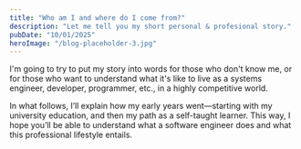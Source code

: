 ```yaml
---
title: "Who am I and where do I come from?"
description: "Let me tell you my short personal & profesional story."
pubDate: "10/01/2025"
heroImage: "/blog-placeholder-3.jpg"
---
```


I'm going to try to put my story into words for those who don't know me, or for those who want to understand what it's like to live as a systems engineer, developer, programmer, etc., in a highly competitive world.

In what follows, I’ll explain how my early years went—starting with my university education, and then my path as a self-taught learner. This way, I hope you’ll be able to understand what a software engineer does and what this professional lifestyle entails.
